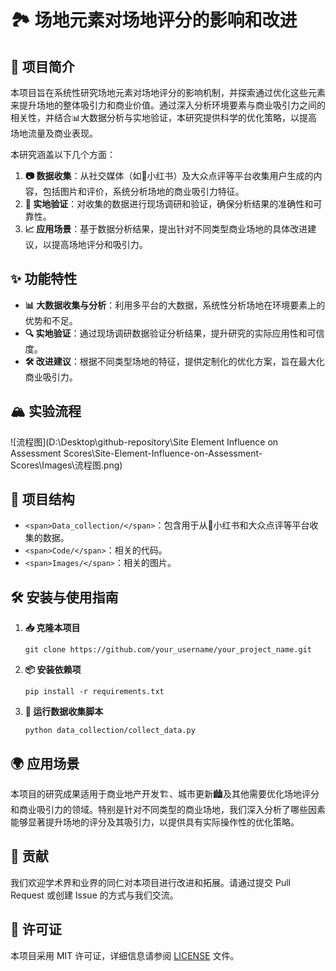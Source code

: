 
# 🏞️ 场地元素对场地评分的影响和改进

## 📌 项目简介

本项目旨在系统性研究场地元素对场地评分的影响机制，并探索通过优化这些元素来提升场地的整体吸引力和商业价值。通过深入分析环境要素与商业吸引力之间的相关性，并结合📊大数据分析与实地验证，本研究提供科学的优化策略，以提高场地流量及商业表现。

本研究涵盖以下几个方面：

1. **📷 数据收集**：从社交媒体（如📱小红书）及大众点评等平台收集用户生成的内容，包括图片和评价，系统分析场地的商业吸引力特征。
2. **🚶 实地验证**：对收集的数据进行现场调研和验证，确保分析结果的准确性和可靠性。
3. **📈 应用场景**：基于数据分析结果，提出针对不同类型商业场地的具体改进建议，以提高场地评分和吸引力。

## ✨ 功能特性

* **📊 大数据收集与分析**：利用多平台的大数据，系统性分析场地在环境要素上的优势和不足。
* **🔍 实地验证**：通过现场调研数据验证分析结果，提升研究的实际应用性和可信度。
* **🛠️ 改进建议**：根据不同类型场地的特征，提供定制化的优化方案，旨在最大化商业吸引力。

## 🏔️ 实验流程

![流程图](D:\Desktop\github-repository\Site Element Influence on Assessment Scores\Site-Element-Influence-on-Assessment-Scores\Images\流程图.png)

## 📁 项目结构

* `<span>Data_collection/</span>`：包含用于从📱小红书和大众点评等平台收集的数据。
* `<span>Code/</span>`：相关的代码。
* `<span>Images/</span>`：相关的图片。

## 🛠️ 安装与使用指南

1. **📥 克隆本项目**
   
   ```
   git clone https://github.com/your_username/your_project_name.git
   ```
2. **📦 安装依赖项**
   
   ```
   pip install -r requirements.txt
   ```
3. **🚀 运行数据收集脚本**
   ```
   python data_collection/collect_data.py
   ```

## 🌍 应用场景

本项目的研究成果适用于商业地产开发🏗️、城市更新🏙️及其他需要优化场地评分和商业吸引力的领域。特别是针对不同类型的商业场地，我们深入分析了哪些因素能够显著提升场地的评分及其吸引力，以提供具有实际操作性的优化策略。

## 🤝 贡献

我们欢迎学术界和业界的同仁对本项目进行改进和拓展。请通过提交 Pull Request 或创建 Issue 的方式与我们交流。

## 📜 许可证

本项目采用 MIT 许可证，详细信息请参阅 [LICENSE]() 文件。
